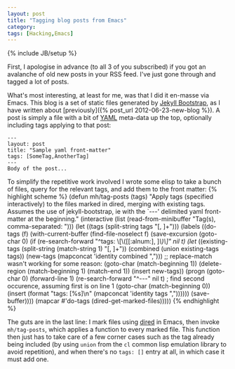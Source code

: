 ```yaml
---
layout: post
title: "Tagging blog posts from Emacs"
category: 
tags: [Hacking,Emacs]
---
```

{% include JB/setup %}

First, I apologise in advance (to all 3 of you subscribed) if you got
an avalanche of old new posts in your RSS feed.  I've just gone
through and tagged a lot of posts.

What's most interesting, at least for me, was that I did it en-masse
via Emacs.  This blog is a set of static files generated by
[Jekyll Bootstrap](http://jekyllbootstrap.com/), as I have written
about [previously]({% post_url 2012-06-23-new-blog %}).  A post is
simply a file with a bit of [YAML](http://yaml.org/) meta-data up the
top, optionally including tags applying to that post:

    ---
    layout: post
    title: "Sample yaml front-matter"
    tags: [SomeTag,AnotherTag]
    ---
    Body of the post...

To simplify the repetitive work involved I wrote some elisp to take a
bunch of files, query for the relevant tags, and add them to the front
matter:
{% highlight scheme %}
(defun mh/tag-posts (tags)
  "Apply tags (specified interactively) to the files marked in
dired, merging with existing tags.  Assumes the use of
jekyll-bootstrap, ie with the `---' delimited yaml front-matter
at the beginning."
  (interactive (list (read-from-minibuffer "Tag(s), comma-separated: ")))
  (let ((tags (split-string tags "[, ]+")))
    (labels
        ((do-tags (f)
                  (with-current-buffer (find-file-noselect f)
                    (save-excursion
                      (goto-char 0)
                      (if (re-search-forward "^tags: \\[\\([[:alnum:], ]*\\)\\]" nil t)
                          (let* ((existing-tags (split-string (match-string 1) "[, ]+"))
                                 (combined (union existing-tags tags))
                                 (new-tags (mapconcat 'identity combined ",")))
                            ;; replace-match wasn't working for some reason:
                            (goto-char (match-beginning 1))
                            (delete-region (match-beginning 1) (match-end 1))
                            (insert new-tags))
                        (progn
                          (goto-char 0)
                          (forward-line 1)
                          (re-search-forward "^---" nil t) ; find second occurence, assuming first is on line 1
                          (goto-char (match-beginning 0))
                          (insert (format "tags: [%s]\n" (mapconcat 'identity tags ","))))))
                    (save-buffer))))
      (mapcar #'do-tags (dired-get-marked-files)))))
{% endhighlight %}

The guts are in the last line: I mark files using
[dired](http://www.gnu.org/software/emacs/manual/html_node/emacs/Dired.html)
in Emacs, then invoke `mh/tag-posts`, which applies a function to
every marked file.  This function then just has to take care of a few
corner cases such as the tag already being included (by using `union`
from the `cl` common lisp emulation library to avoid repetition), and
when there's no `tags: []` entry at all, in which case it must add
one.
